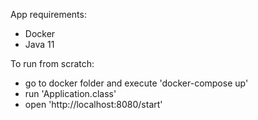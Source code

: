App requirements:
  * Docker 
  * Java 11

To run from scratch:
  * go to docker folder and execute 'docker-compose up'
  * run 'Application.class'
  * open 'http://localhost:8080/start'